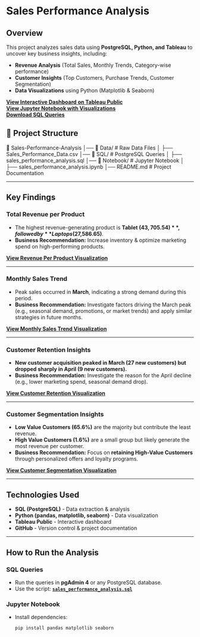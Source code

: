 # Sales Performance Analysis

## **Overview**
This project analyzes sales data using **PostgreSQL, Python, and Tableau** to uncover key business insights, including:
- **Revenue Analysis** (Total Sales, Monthly Trends, Category-wise performance)
- **Customer Insights** (Top Customers, Purchase Trends, Customer Segmentation)
- **Data Visualizations** using Python (Matplotlib & Seaborn)

**[View Interactive Dashboard on Tableau Public](https://public.tableau.com/app/profile/junghyun.cheon/viz/SalesPerformanceAnalysis_17424473182160/SalesPerformanceAnalysis?publish=yes)**  
**[View Jupyter Notebook with Visualizations](https://github.com/FEWDTC/Sales_Performance_Analysis/blob/main/Jupyter_notebook/sales_performance_analysis.ipynb)**  
**[Download SQL Queries](https://github.com/FEWDTC/Sales_Performance_Analysis/blob/main/SQL/sales_performance_analysis.sql)**  
## **📂 Project Structure**
📁 Sales-Performance-Analysis
│── 📂 Data/                   # Raw Data Files
│   ├── Sales_Performance_Data.csv
│── 📂 SQL/                    # PostgreSQL Queries
│   ├── sales_performance_analysis.sql
│── 📂 Notebook/               # Jupyter Notebook
│   ├── sales_performance_analysis.ipynb
│── README.md                  # Project Documentation


---

## **Key Findings**
### **Total Revenue per Product**
- The highest revenue-generating product is **Tablet ($43,705.54)**, followed by **Laptops ($27,586.65)**.
- **Business Recommendation:** Increase inventory & optimize marketing spend on high-performing products.

**[View Revenue Per Product Visualization](https://github.com/FEWDTC/Sales_Performance_Analysis/blob/main/Jupyter_notebook/sales_performance_analysis.ipynb)**  

---

### **Monthly Sales Trend**
- Peak sales occurred in **March**, indicating a strong demand during this period.
- **Business Recommendation:** Investigate factors driving the March peak (e.g., seasonal demand, promotions, or market trends) and apply similar strategies in future months.

**[View Monthly Sales Trend Visualization](https://github.com/FEWDTC/Sales_Performance_Analysis/blob/main/Jupyter_notebook/sales_performance_analysis.ipynb)**  

---

### **Customer Retention Insights**
- **New customer acquisition peaked in March (27 new customers) but dropped sharply in April (9 new customers).**
- **Business Recommendation:** Investigate the reason for the April decline (e.g., lower marketing spend, seasonal demand drop).

**[View Customer Retention Visualization](https://github.com/FEWDTC/Sales_Performance_Analysis/blob/main/Jupyter_notebook/sales_performance_analysis.ipynb)**  

---

### **Customer Segmentation Insights**
- **Low Value Customers (65.6%)** are the majority but contribute the least revenue.
- **High Value Customers (1.6%)** are a small group but likely generate the most revenue per customer.
- **Business Recommendation:** Focus on **retaining High-Value Customers** through personalized offers and loyalty programs.

**[View Customer Segmentation Visualization](https://github.com/FEWDTC/Sales_Performance_Analysis/blob/main/Jupyter_notebook/sales_performance_analysis.ipynb)**  

---

## **Technologies Used**
- **SQL (PostgreSQL)** - Data extraction & analysis
- **Python (pandas, matplotlib, seaborn)** - Data visualization
- **Tableau Public** - Interactive dashboard
- **GitHub** - Version control & project documentation

---

## **How to Run the Analysis**
### **SQL Queries**
- Run the queries in **pgAdmin 4** or any PostgreSQL database.
- Use the script: **[`sales_performance_analysis.sql`](https://github.com/FEWDTC/Sales_Performance_Analysis/blob/main/SQL/sales_performance_analysis.sql)**

### **Jupyter Notebook**
- Install dependencies:  
  ```bash
  pip install pandas matplotlib seaborn
